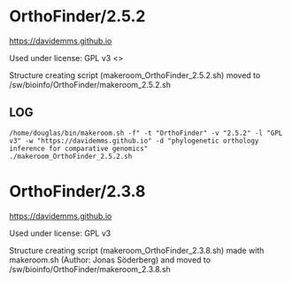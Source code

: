 OrthoFinder/2.5.2
========================

<https://davidemms.github.io>

Used under license:
GPL v3
<>

Structure creating script (makeroom_OrthoFinder_2.5.2.sh) moved to /sw/bioinfo/OrthoFinder/makeroom_2.5.2.sh

LOG
---

    /home/douglas/bin/makeroom.sh -f" -t "OrthoFinder" -v "2.5.2" -l "GPL v3" -w "https://davidemms.github.io" -d "phylogenetic orthology inference for comparative genomics"
    ./makeroom_OrthoFinder_2.5.2.sh
OrthoFinder/2.3.8
========================

<https://davidemms.github.io>

Used under license:
GPL v3

Structure creating script (makeroom_OrthoFinder_2.3.8.sh) made with makeroom.sh (Author: Jonas Söderberg) and moved to /sw/bioinfo/OrthoFinder/makeroom_2.3.8.sh

